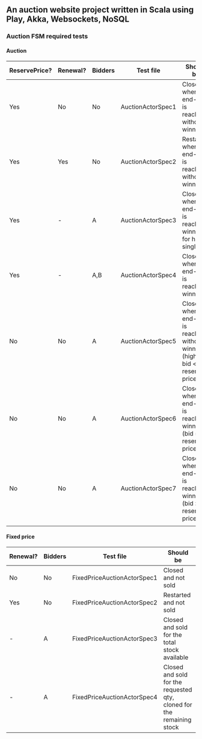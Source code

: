 ## An auction website project written in Scala using Play, Akka, Websockets, NoSQL

### Auction FSM required tests

#### Auction
    
| ReservePrice? | Renewal? | Bidders | Test file            | Should be                                                                      |
|---------------|----------|---------|----------------------|--------------------------------------------------------------------------------|
| Yes           | No       | No      | AuctionActorSpec1    | Closed when end-time is reached, without winner                                |
| Yes           | Yes      | No      | AuctionActorSpec2    | Restarted when end-time is reached, without winner                             |
| Yes           | -        | A       | AuctionActorSpec3    | Closed when end-time is reached, winner A for his single bid                   |
| Yes           | -        | A,B     | AuctionActorSpec4    | Closed when end-time is reached, winner B                                      |
| No            | No       | A       | AuctionActorSpec5    | Closed when end-time is reached, without winner (highest bid < reserve price   |
| No            | No       | A       | AuctionActorSpec6    | Closed when end-time is reached, winner A (bid = reserve price)                |
| No            | No       | A       | AuctionActorSpec7    | Closed when end-time is reached, winner A (bid > reserve price)                |
|               |          |         |                      |                                                                                |

#### Fixed price

| Renewal? | Bidders | Test file                      | Should be                                                                      |
|----------|---------|--------------------------------|--------------------------------------------------------------------------------|
| No       | No      | FixedPriceAuctionActorSpec1    | Closed and not sold                                                            |
| Yes      | No      | FixedPriceAuctionActorSpec2    | Restarted and not sold                                                         |
| -        | A       | FixedPriceAuctionActorSpec3    | Closed and sold for the total stock available                                  |
| -        | A       | FixedPriceAuctionActorSpec4    | Closed and sold for the requested qty, cloned for the remaining stock          |
